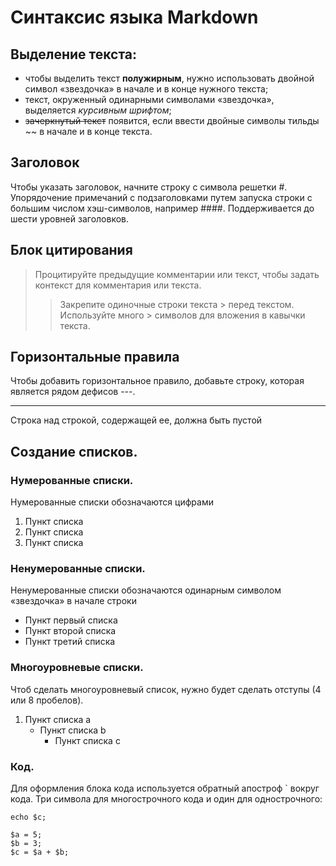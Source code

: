 # Синтаксис языка Markdown
## Выделение текста:

* чтобы выделить текст **полужирным**, нужно использовать двойной символ «звездочка» в начале и в конце нужного текста;
* текст, окруженный одинарными символами «звездочка», выделяется *курсивным шрифтом*;
*  ~~зачеркнутый текст~~ появится, если ввести двойные символы тильды  ~~ в начале и в конце текста.
## Заголовок
Чтобы указать заголовок, начните строку с символа решетки #. Упорядочение примечаний с подзаголовками путем запуска строки с большим числом хэш-символов, например ####. Поддерживается до шести уровней заголовков.
## Блок цитирования
> Процитируйте предыдущие комментарии или текст, чтобы задать контекст для комментария или текста.
>> Закрепите одиночные строки текста > перед текстом. Используйте много > символов для вложения в кавычки текста.
## Горизонтальные правила
Чтобы добавить горизонтальное правило, добавьте строку, которая является рядом дефисов ---.

---
Строка над строкой, содержащей ее, должна быть пустой
## Создание списков.
### Нумерованные списки. 
Нумерованные списки обозначаются цифрами
1. Пункт списка
2. Пункт списка
3. Пункт списка
### Ненумерованные списки.
Ненумерованные списки обозначаются одинарным символом «звездочка» в начале строки
* Пункт первый списка 
* Пункт второй списка 
* Пункт третий списка 
### Многоуровневые списки.
Чтоб сделать многоуровневый список, нужно будет сделать отступы (4 или 8 пробелов).
1. Пункт списка a
    + Пункт списка b
        - Пункт списка c
### Код.
Для оформления блока кода используется обратный апостроф ` вокруг кода. Три символа для многострочного кода и один для однострочного:

`echo $c;`

```
$a = 5; 
$b = 3; 
$c = $a + $b; 
``` 